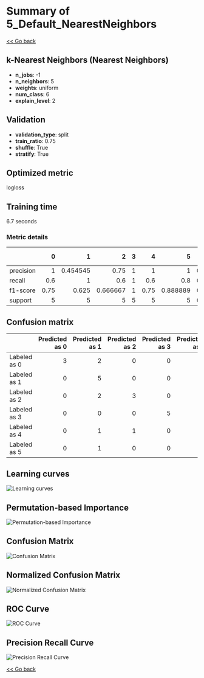 # Summary of 5_Default_NearestNeighbors

[<< Go back](../README.md)


## k-Nearest Neighbors (Nearest Neighbors)
- **n_jobs**: -1
- **n_neighbors**: 5
- **weights**: uniform
- **num_class**: 6
- **explain_level**: 2

## Validation
 - **validation_type**: split
 - **train_ratio**: 0.75
 - **shuffle**: True
 - **stratify**: True

## Optimized metric
logloss

## Training time

6.7 seconds

### Metric details
|           |    0 |        1 |        2 |   3 |    4 |        5 |   accuracy |   macro avg |   weighted avg |   logloss |
|:----------|-----:|---------:|---------:|----:|-----:|---------:|-----------:|------------:|---------------:|----------:|
| precision | 1    | 0.454545 | 0.75     |   1 | 1    | 1        |   0.766667 |    0.867424 |       0.867424 |  0.518977 |
| recall    | 0.6  | 1        | 0.6      |   1 | 0.6  | 0.8      |   0.766667 |    0.766667 |       0.766667 |  0.518977 |
| f1-score  | 0.75 | 0.625    | 0.666667 |   1 | 0.75 | 0.888889 |   0.766667 |    0.780093 |       0.780093 |  0.518977 |
| support   | 5    | 5        | 5        |   5 | 5    | 5        |   0.766667 |   30        |      30        |  0.518977 |


## Confusion matrix
|              |   Predicted as 0 |   Predicted as 1 |   Predicted as 2 |   Predicted as 3 |   Predicted as 4 |   Predicted as 5 |
|:-------------|-----------------:|-----------------:|-----------------:|-----------------:|-----------------:|-----------------:|
| Labeled as 0 |                3 |                2 |                0 |                0 |                0 |                0 |
| Labeled as 1 |                0 |                5 |                0 |                0 |                0 |                0 |
| Labeled as 2 |                0 |                2 |                3 |                0 |                0 |                0 |
| Labeled as 3 |                0 |                0 |                0 |                5 |                0 |                0 |
| Labeled as 4 |                0 |                1 |                1 |                0 |                3 |                0 |
| Labeled as 5 |                0 |                1 |                0 |                0 |                0 |                4 |

## Learning curves
![Learning curves](learning_curves.png)

## Permutation-based Importance
![Permutation-based Importance](permutation_importance.png)
## Confusion Matrix

![Confusion Matrix](confusion_matrix.png)


## Normalized Confusion Matrix

![Normalized Confusion Matrix](confusion_matrix_normalized.png)


## ROC Curve

![ROC Curve](roc_curve.png)


## Precision Recall Curve

![Precision Recall Curve](precision_recall_curve.png)



[<< Go back](../README.md)
